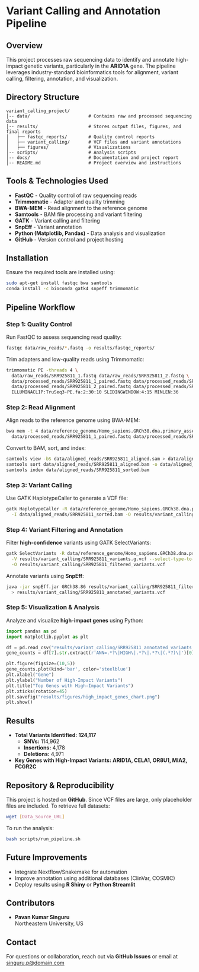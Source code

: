 # Variant Calling and Annotation Pipeline

## Overview
This project processes raw sequencing data to identify and annotate high-impact genetic variants, particularly in the **ARID1A** gene. The pipeline leverages industry-standard bioinformatics tools for alignment, variant calling, filtering, annotation, and visualization.

## Directory Structure
```
variant_calling_project/
│-- data/                      # Contains raw and processed sequencing data
│-- results/                   # Stores output files, figures, and final reports
│   ├── fastqc_reports/        # Quality control reports
│   ├── variant_calling/       # VCF files and variant annotations
│   ├── figures/               # Visualizations
│-- scripts/                   # Analysis scripts
│-- docs/                      # Documentation and project report
│-- README.md                  # Project overview and instructions
```

## Tools & Technologies Used
- **FastQC** - Quality control of raw sequencing reads
- **Trimmomatic** - Adapter and quality trimming
- **BWA-MEM** - Read alignment to the reference genome
- **Samtools** - BAM file processing and variant filtering
- **GATK** - Variant calling and filtering
- **SnpEff** - Variant annotation
- **Python (Matplotlib, Pandas)** - Data analysis and visualization
- **GitHub** - Version control and project hosting

## Installation
Ensure the required tools are installed using:
```bash
sudo apt-get install fastqc bwa samtools
conda install -c bioconda gatk4 snpeff trimmomatic
```

## Pipeline Workflow

### **Step 1: Quality Control**
Run FastQC to assess sequencing read quality:
```bash
fastqc data/raw_reads/*.fastq -o results/fastqc_reports/
```
Trim adapters and low-quality reads using Trimmomatic:
```bash
trimmomatic PE -threads 4 \
  data/raw_reads/SRR925811_1.fastq data/raw_reads/SRR925811_2.fastq \
  data/processed_reads/SRR925811_1_paired.fastq data/processed_reads/SRR925811_1_unpaired.fastq \
  data/processed_reads/SRR925811_2_paired.fastq data/processed_reads/SRR925811_2_unpaired.fastq \
  ILLUMINACLIP:TruSeq3-PE.fa:2:30:10 SLIDINGWINDOW:4:15 MINLEN:36
```

### **Step 2: Read Alignment**
Align reads to the reference genome using BWA-MEM:
```bash
bwa mem -t 4 data/reference_genome/Homo_sapiens.GRCh38.dna.primary_assembly.fa \
  data/processed_reads/SRR925811_1_paired.fastq data/processed_reads/SRR925811_2_paired.fastq > data/aligned_reads/SRR925811_aligned.sam
```
Convert to BAM, sort, and index:
```bash
samtools view -bS data/aligned_reads/SRR925811_aligned.sam > data/aligned_reads/SRR925811_aligned.bam
samtools sort data/aligned_reads/SRR925811_aligned.bam -o data/aligned_reads/SRR925811_sorted.bam
samtools index data/aligned_reads/SRR925811_sorted.bam
```

### **Step 3: Variant Calling**
Use GATK HaplotypeCaller to generate a VCF file:
```bash
gatk HaplotypeCaller -R data/reference_genome/Homo_sapiens.GRCh38.dna.primary_assembly.fa \
  -I data/aligned_reads/SRR925811_sorted.bam -O results/variant_calling/SRR925811_variants.g.vcf
```

### **Step 4: Variant Filtering and Annotation**
Filter **high-confidence** variants using GATK SelectVariants:
```bash
gatk SelectVariants -R data/reference_genome/Homo_sapiens.GRCh38.dna.primary_assembly.fa \
  -V results/variant_calling/SRR925811_variants.g.vcf --select-type-to-include SNP \
  -O results/variant_calling/SRR925811_filtered_variants.vcf
```
Annotate variants using **SnpEff**:
```bash
java -jar snpEff.jar GRCh38.86 results/variant_calling/SRR925811_filtered_variants.vcf \
  > results/variant_calling/SRR925811_annotated_variants.vcf
```

### **Step 5: Visualization & Analysis**
Analyze and visualize **high-impact genes** using Python:
```python
import pandas as pd
import matplotlib.pyplot as plt

df = pd.read_csv("results/variant_calling/SRR925811_annotated_variants.vcf", sep='\t', comment='#', header=None)
gene_counts = df[7].str.extract(r'ANN=.*?\|HIGH\|.*?\|.*?\|(.*?)\|')[0].value_counts().head(10)

plt.figure(figsize=(10,5))
gene_counts.plot(kind='bar', color='steelblue')
plt.xlabel("Gene")
plt.ylabel("Number of High-Impact Variants")
plt.title("Top Genes with High-Impact Variants")
plt.xticks(rotation=45)
plt.savefig("results/figures/high_impact_genes_chart.png")
plt.show()
```

## Results
- **Total Variants Identified:** **124,117**
  - **SNVs:** 114,962
  - **Insertions:** 4,178
  - **Deletions:** 4,971
- **Key Genes with High-Impact Variants:** **ARID1A, CELA1, OR8U1, MIA2, FCGR2C**

## Repository & Reproducibility
This project is hosted on **GitHub**. Since VCF files are large, only placeholder files are included.
To retrieve full datasets:
```bash
wget [Data_Source_URL]
```
To run the analysis:
```bash
bash scripts/run_pipeline.sh
```

## Future Improvements
- Integrate Nextflow/Snakemake for automation
- Improve annotation using additional databases (ClinVar, COSMIC)
- Deploy results using **R Shiny** or **Python Streamlit**

## Contributors
- **Pavan Kumar Singuru**  
  Northeastern University, US

## Contact
For questions or collaboration, reach out via **GitHub Issues** or email at singuru.p@domain.com

